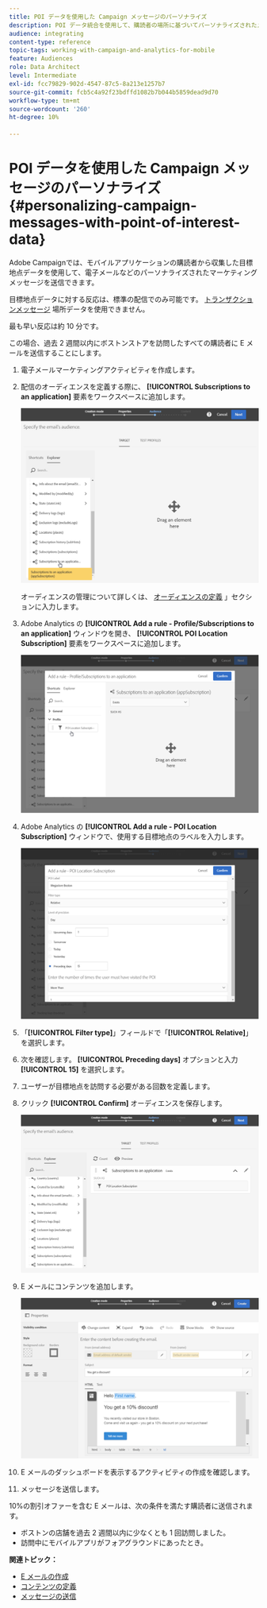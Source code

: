 ```yaml
---
title: POI データを使用した Campaign メッセージのパーソナライズ
description: POI データ統合を使用して、購読者の場所に基づいてパーソナライズされたメッセージを作成する方法を説明します。
audience: integrating
content-type: reference
topic-tags: working-with-campaign-and-analytics-for-mobile
feature: Audiences
role: Data Architect
level: Intermediate
exl-id: fcc79829-902d-4547-87c5-8a213e1257b7
source-git-commit: fcb5c4a92f23bdffd1082b7b044b5859dead9d70
workflow-type: tm+mt
source-wordcount: '260'
ht-degree: 10%

---
```


# POI データを使用した Campaign メッセージのパーソナライズ{#personalizing-campaign-messages-with-point-of-interest-data}

Adobe Campaignでは、モバイルアプリケーションの購読者から収集した目標地点データを使用して、電子メールなどのパーソナライズされたマーケティングメッセージを送信できます。

目標地点データに対する反応は、標準の配信でのみ可能です。 [トランザクションメッセージ](../../channels/using/getting-started-with-transactional-msg.md) 場所データを使用できません。

最も早い反応は約 10 分です。

この場合、過去 2 週間以内にボストンストアを訪問したすべての購読者に E メールを送信することにします。

1. 電子メールマーケティングアクティビティを作成します。
1. 配信のオーディエンスを定義する際に、 **[!UICONTROL Subscriptions to an application]** 要素をワークスペースに追加します。

   ![](assets/poi_subscriptions_app.png)

   オーディエンスの管理について詳しくは、 [オーディエンスの定義](../../audiences/using/creating-audiences.md) 」セクションに入力します。

1. Adobe Analytics の **[!UICONTROL Add a rule - Profile/Subscriptions to an application]** ウィンドウを開き、 **[!UICONTROL POI Location Subscription]** 要素をワークスペースに追加します。

   ![](assets/poi_add_rule_profile_subscription.png)

1. Adobe Analytics の **[!UICONTROL Add a rule - POI Location Subscription]** ウィンドウで、使用する目標地点のラベルを入力します。

   ![](assets/poi_location_subscription.png)

1. 「**[!UICONTROL Filter type]**」フィールドで「**[!UICONTROL Relative]**」を選択します。
1. 次を確認します。 **[!UICONTROL Preceding days]** オプションと入力 **[!UICONTROL 15]** を選択します。
1. ユーザーが目標地点を訪問する必要がある回数を定義します。
1. クリック **[!UICONTROL Confirm]** オーディエンスを保存します。

   ![](assets/poi_subscriptions_app_audience_defined.png)

1. E メールにコンテンツを追加します。

   ![](assets/poi_email_content.png)

1. E メールのダッシュボードを表示するアクティビティの作成を確認します。
1. メッセージを送信します。

10%の割引オファーを含む E メールは、次の条件を満たす購読者に送信されます。

* ボストンの店舗を過去 2 週間以内に少なくとも 1 回訪問しました。
* 訪問中にモバイルアプリがフォアグラウンドにあったとき。

**関連トピック：**

* [E メールの作成](../../channels/using/creating-an-email.md)
* [コンテンツの定義](../../designing/using/personalization.md#example-email-personalization)
* [メッセージの送信](../../sending/using/confirming-the-send.md)
